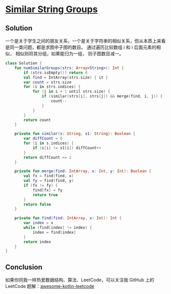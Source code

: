 # [Similar String Groups][title]

## Solution
一个是关于学生之间的朋友关系，一个是关于字符串的相似关系，但从本质上来看是同一类问题，都是求图中子图的数目。
通过遍历比较数组 i 和 i 后面元素的相似， 相似则将其分组，如果能归为一组， 则子图数目减一。

```kotlin
class Solution {
    fun numSimilarGroups(strs: Array<String>): Int {
        if (strs.isEmpty()) return 0
        val find = IntArray(strs.size) { it }
        var count = strs.size
        for (i in strs.indices) {
            for (j in i + 1 until strs.size) {
                if (similar(strs[i], strs[j]) && merge(find, i, j)) {
                    count--
                }
            }
        }
        return count
    }

    private fun similar(s: String, s1: String): Boolean {
        var diffCount = 0
        for (i in s.indices) {
            if (s[i] != s1[i]) diffCount++
        }
        return diffCount <= 2
    }

    private fun merge(find: IntArray, x: Int, y: Int): Boolean {
        val fx = find(find, x)
        val fy = find(find, y)
        if (fx != fy) {
            find[fx] = fy
            return true
        }
        return false
    }

    private fun find(find: IntArray, x: Int): Int {
        var index = x
        while (find[index] != index) {
            index = find[index]
        }
        return index
    }
}

```
## Conclusion

如果你同我一样热爱数据结构、算法、LeetCode，可以关注我 GitHub 上的 LeetCode 题解：[awesome-kotlin-leetcode][akl]



[title]: https://leetcode.cn/problems/similar-string-groups/description/
[akl]: https://github.com/NightXlt/awesome-kotlin-leetcode
